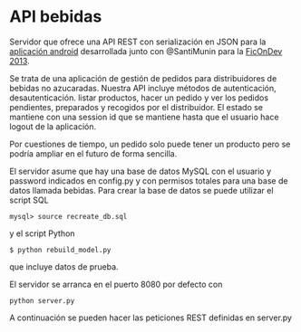 API bebidas
===========

Servidor que ofrece una API REST con serialización en JSON para la [aplicación
android][ficondev-android] desarrollada junto con @SantiMunin para la [FicOnDev 2013][ficondev].

Se trata de una aplicación de gestión de pedidos para distribuidores de bebidas
no azucaradas. Nuestra API incluye métodos de autenticación, desautenticación.
listar productos, hacer un pedido y ver los pedidos pendientes, preparados y
recogidos por el distribuidor. El estado se mantiene con una session id que se
mantiene hasta que el usuario hace logout de la aplicación.

Por cuestiones de tiempo, un pedido solo puede tener un producto pero se podría
ampliar en el futuro de forma sencilla.

El servidor asume que hay una base de datos MySQL con el usuario y password
indicados en config.py y con permisos totales para una base de datos llamada
bebidas. Para crear la base de datos se puede utilizar el script SQL

    mysql> source recreate_db.sql

y el script Python

    $ python rebuild_model.py

que incluye datos de prueba.

El servidor se arranca en el puerto 8080 por defecto con

    python server.py

A continuación se pueden hacer las peticiones REST definidas en server.py

[ficondev-android]: https://github.com/SantiMunin/FicOnDev-Android "FicOnDev-Android"
[ficondev]: http://ficondev.es/
